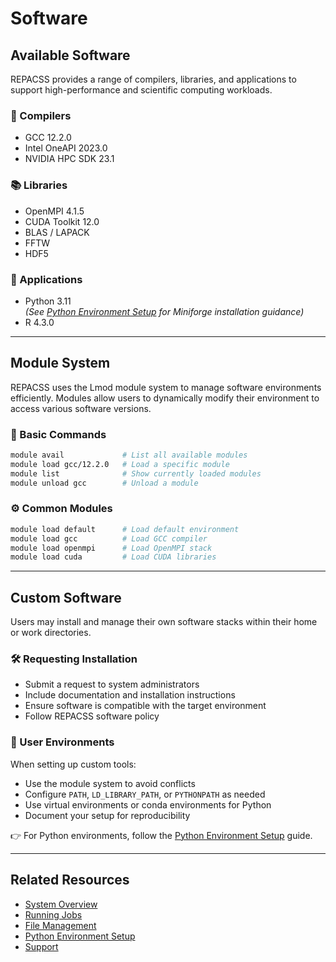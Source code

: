 # Software

## Available Software

REPACSS provides a range of compilers, libraries, and applications to support high-performance and scientific computing workloads.

### 🧰 Compilers

- GCC 12.2.0
- Intel OneAPI 2023.0
- NVIDIA HPC SDK 23.1

### 📚 Libraries

- OpenMPI 4.1.5
- CUDA Toolkit 12.0
- BLAS / LAPACK
- FFTW
- HDF5

### 🧪 Applications

- Python 3.11  
  *(See [Python Environment Setup](python.md) for Miniforge installation guidance)*
- R 4.3.0

---

## Module System

REPACSS uses the Lmod module system to manage software environments efficiently. Modules allow users to dynamically modify their environment to access various software versions.

### 🔧 Basic Commands

```bash
module avail             # List all available modules
module load gcc/12.2.0   # Load a specific module
module list              # Show currently loaded modules
module unload gcc        # Unload a module
```

### ⚙️ Common Modules

```bash
module load default      # Load default environment
module load gcc          # Load GCC compiler
module load openmpi      # Load OpenMPI stack
module load cuda         # Load CUDA libraries
```

---

## Custom Software

Users may install and manage their own software stacks within their home or work directories.

### 🛠 Requesting Installation

- Submit a request to system administrators
- Include documentation and installation instructions
- Ensure software is compatible with the target environment
- Follow REPACSS software policy

### 🧪 User Environments

When setting up custom tools:

- Use the module system to avoid conflicts
- Configure `PATH`, `LD_LIBRARY_PATH`, or `PYTHONPATH` as needed
- Use virtual environments or conda environments for Python
- Document your setup for reproducibility

👉 For Python environments, follow the [Python Environment Setup](python.md) guide.

---

## Related Resources

- [System Overview](system-overview.md)
- [Running Jobs](running-jobs.md)
- [File Management](file-management.md)
- [Python Environment Setup](python.md)
- [Support](../support&resources/support.md)
